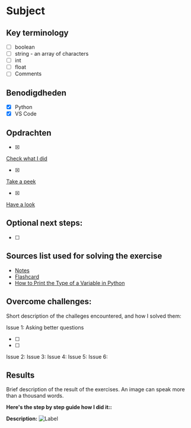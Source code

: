 # Subject

## Key terminology

- [ ] boolean
- [ ] string - an array of characters
- [ ] int
- [ ] float
- [ ] Comments

## Benodigdheden

- [x] Python
- [x] VS Code

## Opdrachten

- [x]

[Check what I did]()

- [x]

[Take a peek]()

- [x]

[Have a look]()

## Optional next steps:

- [ ]

## Sources list used for solving the exercise

- [Notes]()
- [Flashcard]()
- [How to Print the Type of a Variable in Python](<https://www.freecodecamp.org/news/python-print-type-of-variable-how-to-get-var-type/#:~:text=How%20to%20Print%20the%20Type,built%2Din%20type()%20function.&text=In%20Python%2C%20everything%20is%20an,class%20type%20of%20the%20object.>)

## Overcome challenges:

Short description of the challeges encountered, and how I solved them:

Issue 1: Asking better questions

- [ ]
- [ ]

Issue 2:
Issue 3:
Issue 4:
Issue 5:
Issue 6:

## Results

Brief description of the result of the exercises. An image can speak more than a thousand words.

**Here's the step by step guide how I did it::**

**Description:**
![Label]()
